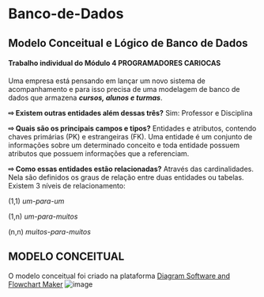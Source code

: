 # Banco-de-Dados
## Modelo Conceitual e Lógico de Banco de Dados
#### Trabalho individual do Módulo 4 PROGRAMADORES CARIOCAS

Uma empresa está pensando em lançar um novo sistema de acompanhamento e para isso precisa de uma modelagem de banco de dados que armazena **_cursos, alunos e turmas_**.

**⇨ Existem outras entidades além dessas três?**
Sim: Professor e Disciplina

**⇨ Quais são os principais campos e tipos?**
Entidades e atributos, contendo chaves primárias (PK) e estrangeiras (FK). Uma entidade é um conjunto de informações sobre um determinado conceito e toda entidade possuem atributos que possuem informações que a referenciam.

**⇨ Como essas entidades estão relacionadas?** Através das cardinalidades. Nela são definidos os graus de relação entre duas entidades ou tabelas. Existem 3 níveis de relacionamento:

(1,1) *um-para-um*

(1,n) *um-para-muitos*

(n,n) *muitos-para-muitos*

## MODELO CONCEITUAL
O modelo conceitual foi criado na plataforma [Diagram Software and Flowchart Maker](https://www.diagrams.net)
![image](https://user-images.githubusercontent.com/112867913/213440472-ea9f113c-c0f0-44ab-8238-ffa230bdad35.png)
